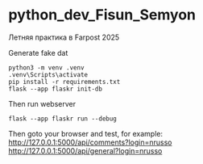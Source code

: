 # python_dev_Fisun_Semyon
Летняя практика в Farpost 2025

Generate fake dat

```shell
python3 -m venv .venv
.venv\Scripts\activate
pip install -r requirements.txt
flask --app flaskr init-db

```

Then run webserver

```shell
flask --app flaskr run --debug
```

Then goto your browser and test, for example:
http://127.0.0.1:5000/api/comments?login=nrusso
http://127.0.0.1:5000/api/general?login=nrusso
